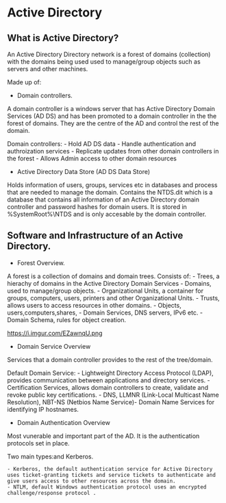 # Active Directory

## What is Active Directory?

An Active Directory Directory network is a forest of domains (collection) with the domains being used used to manage/group objects such as servers and other machines.

Made up of:

- Domain controllers. 

A domain controller is a windows server that has Active Directory Domain Services (AD DS) and has been promoted to a domain controller in the the forest of domains. They are the centre of the AD and control the rest of the domain. 

Domain controllers:
    - Hold AD DS data
    - Handle authentication and authroization services
    - Replicate updates from other domain controllers in the forest
    - Allows Admin access to other domain resources

- Active Directory Data Store (AD DS Data Store)

Holds information of users, groups, services etc in databases and process that are needed to manage the domain. Contains the NTDS.dit which is a database that contains all information of an Active Directory domain controller and password hashes for domain users. It is stored in %SystemRoot%\NTDS and is only accesable by the domain controller.


## Software and Infrastructure of an Active Directory.

- Forest Overview.

A forest is a collection of domains and domain trees. 
Consists of:
	- Trees, a hierachy of domains in the Active Directory Domain Services
	- Domains, used to manage/group objects.
	- Organizational Units, a container for groups, computers, users, printers and other Organizational Units.
	- Trusts, allows users to access resources in other domains.
	- Objects, users,computers,shares,
	- Domain Services, DNS servers, IPv6 etc.
	- Domain Schema, rules for object creation.

https://i.imgur.com/EZawnqU.png


- Domain Service Overview

Services that a domain controller provides to the rest of the tree/domain. 

Default Domain Service:
	- Lightweight Directory Access Protocol (LDAP), provides communication between applications and directory services.
	- Certification Services, allows domain controllers to create, validate and revoke public key certifications.
	- DNS, LLMNR (Link-Local Multicast Name Resolution), NBT-NS (Netbios Name Service)- Domain Name Services for identifying IP hostnames.


- Domain Authentication Overview

Most vunerable and important part of the AD. It is the authentication protocols set in place. 

Two main types:and Kerberos.

	- Kerberos, the default authentication service for Active Directory uses ticket-granting tickets and service tickets to authenticate and give users access to other resources across the domain.
	- NTLM, default Windows authentication protocol uses an encrypted challenge/response protocol .




